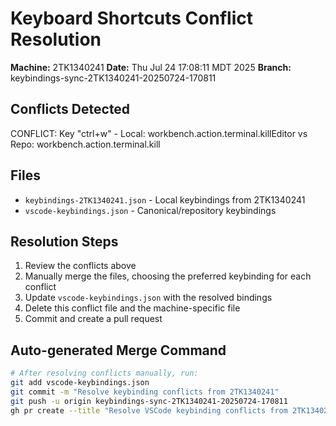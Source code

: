 # Keyboard Shortcuts Conflict Resolution

**Machine:** 2TK1340241
**Date:** Thu Jul 24 17:08:11 MDT 2025
**Branch:** keybindings-sync-2TK1340241-20250724-170811

## Conflicts Detected

CONFLICT: Key "ctrl+w" - Local: workbench.action.terminal.killEditor vs Repo: workbench.action.terminal.kill

## Files

- `keybindings-2TK1340241.json` - Local keybindings from 2TK1340241
- `vscode-keybindings.json` - Canonical/repository keybindings

## Resolution Steps

1. Review the conflicts above
2. Manually merge the files, choosing the preferred keybinding for each conflict
3. Update `vscode-keybindings.json` with the resolved bindings
4. Delete this conflict file and the machine-specific file
5. Commit and create a pull request

## Auto-generated Merge Command

```bash
# After resolving conflicts manually, run:
git add vscode-keybindings.json
git commit -m "Resolve keybinding conflicts from 2TK1340241"
git push -u origin keybindings-sync-2TK1340241-20250724-170811
gh pr create --title "Resolve VSCode keybinding conflicts from 2TK1340241" --body "Auto-generated PR to resolve keyboard shortcut conflicts"
```
